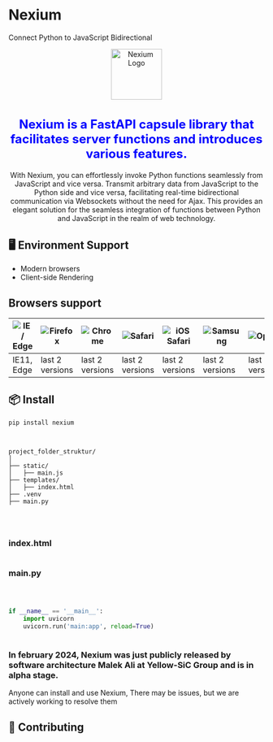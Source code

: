 # Nexium

Connect Python to JavaScript Bidirectional

<p align="center">
  <a href="https://www.yellow-sic.com/">
    <img width="100" src="logo.png" alt="Nexium Logo">
  </a>
</p>

<h2 align="center" style="color: blue; font-size: 24px;">Nexium is a FastAPI capsule library that facilitates server functions and introduces various features.</h2>

<div align="center">
  <p>
    
With Nexium, you can effortlessly invoke Python functions seamlessly from JavaScript and vice versa. Transmit arbitrary data from JavaScript to the Python side and vice versa, facilitating real-time bidirectional communication via Websockets without the need for Ajax. This provides an elegant solution for the seamless integration of functions between Python and JavaScript in the realm of web technology.
  </p>
</div>

## 🖥 Environment Support

- Modern browsers
- Client-side Rendering

## Browsers support

| ![IE / Edge](https://raw.githubusercontent.com/alrra/browser-logos/master/src/edge/edge_48x48.png) | ![Firefox](https://raw.githubusercontent.com/alrra/browser-logos/master/src/firefox/firefox_48x48.png) | ![Chrome](https://raw.githubusercontent.com/alrra/browser-logos/master/src/chrome/chrome_48x48.png) | ![Safari](https://raw.githubusercontent.com/alrra/browser-logos/master/src/safari/safari_48x48.png) | ![iOS Safari](https://raw.githubusercontent.com/alrra/browser-logos/master/src/safari-ios/safari-ios_48x48.png) | ![Samsung](https://raw.githubusercontent.com/alrra/browser-logos/master/src/samsung-internet/samsung-internet_48x48.png) | ![Opera](https://raw.githubusercontent.com/alrra/browser-logos/master/src/opera/opera_48x48.png) |
| --- | --- | --- | --- | --- | --- | --- |
| IE11, Edge| last 2 versions| last 2 versions| last 2 versions| last 2 versions| last 2 versions| last 2 versions 

## 📦 Install

```bash
pip install nexium

```
```plaintext


project_folder_struktur/
│
├── static/
│   ├── main.js
├── templates/
│   ├── index.html
├── .venv
├── main.py




```
### index.html
```html

```

### main.py

```python



if __name__ == '__main__':
    import uvicorn
    uvicorn.run('main:app', reload=True)
   
```
### In february 2024, Nexium was just publicly released by software architecture Malek Ali at Yellow-SiC Group and is in alpha stage.
<p>Anyone can install and use Nexium, There may be issues, but we are actively working to resolve them</p>


## 🤝 Contributing 
